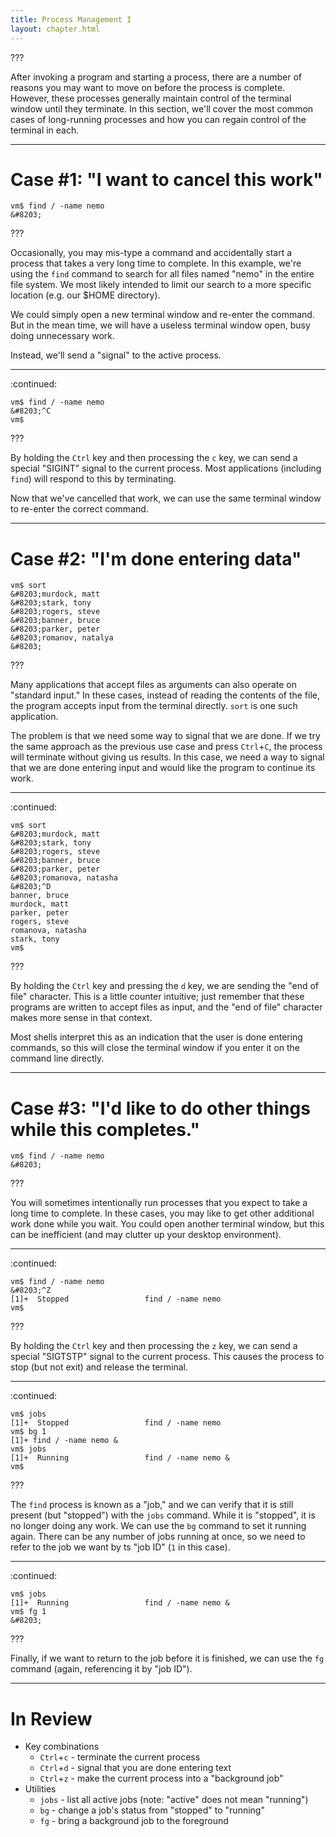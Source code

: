```yaml
---
title: Process Management I
layout: chapter.html
---
```


???

After invoking a program and starting a process, there are a number of reasons
you may want to move on before the process is complete. However, these
processes generally maintain control of the terminal window until they
terminate. In this section, we'll cover the most common cases of long-running
processes and how you can regain control of the terminal in each.

---

# Case #1: "I want to cancel this work"

```terminal
vm$ find / -name nemo
&#8203;
```

???

Occasionally, you may mis-type a command and accidentally start a process that
takes a very long time to complete. In this example, we're using the `find`
command to search for all files named "nemo" in the entire file system. We most
likely intended to limit our search to a more specific location (e.g. our $HOME
directory).

We could simply open a new terminal window and re-enter the command. But in the
mean time, we will have a useless terminal window open, busy doing unnecessary
work.

Instead, we'll send a "signal" to the active process.

---

:continued:

```terminal
vm$ find / -name nemo
&#8203;^C
vm$ 
```

???

By holding the `Ctrl` key and then processing the `c` key, we can send a
special "SIGINT" signal to the current process. Most applications (including
`find`) will respond to this by terminating.

Now that we've cancelled that work, we can use the same terminal window to
re-enter the correct command.

---

# Case #2: "I'm done entering data"

```terminal
vm$ sort
&#8203;murdock, matt
&#8203;stark, tony
&#8203;rogers, steve
&#8203;banner, bruce
&#8203;parker, peter
&#8203;romanov, natalya
&#8203;
```

???

Many applications that accept files as arguments can also operate on "standard
input." In these cases, instead of reading the contents of the file, the
program accepts input from the terminal directly. `sort` is one such
application.

The problem is that we need some way to signal that we are done. If we try the
same approach as the previous use case and press `Ctrl`+`C`, the process will
terminate without giving us results. In this case, we need a way to signal that
we are done entering input and would like the program to continue its work.

---

:continued:

```terminal
vm$ sort
&#8203;murdock, matt
&#8203;stark, tony
&#8203;rogers, steve
&#8203;banner, bruce
&#8203;parker, peter
&#8203;romanova, natasha
&#8203;^D
banner, bruce
murdock, matt
parker, peter
rogers, steve
romanova, natasha
stark, tony
vm$ 
```

???

By holding the `Ctrl` key and pressing the `d` key, we are sending the "end of
file" character. This is a little counter intuitive; just remember that these
programs are written to accept files as input, and the "end of file" character
makes more sense in that context.

Most shells interpret this as an indication that the user is done entering
commands, so this will close the terminal window if you enter it on the command
line directly.

---

# Case #3: "I'd like to do other things while this completes."

```terminal
vm$ find / -name nemo
&#8203;
```

???

You will sometimes intentionally run processes that you expect to take a long
time to complete. In these cases, you may like to get other additional work
done while you wait. You could open another terminal window, but this can be
inefficient (and may clutter up your desktop environment).

---

:continued:

```terminal
vm$ find / -name nemo
&#8203;^Z
[1]+  Stopped                 find / -name nemo
vm$ 
```

???

By holding the `Ctrl` key and then processing the `z` key, we can send a
special "SIGTSTP" signal to the current process. This causes the process to
stop (but not exit) and release the terminal.


---

:continued:

```terminal
vm$ jobs
[1]+  Stopped                 find / -name nemo
vm$ bg 1
[1]+ find / -name nemo &
vm$ jobs
[1]+  Running                 find / -name nemo &
vm$ 
```

???

The `find` process is known as a "job," and we can verify that it is still
present (but "stopped") with the `jobs` command. While it is "stopped", it is
no longer doing any work. We can use the `bg` command to set it running again.
There can be any number of jobs running at once, so we need to refer to the job
we want by ts "job ID" (`1` in this case).

---

:continued:

```terminal
vm$ jobs
[1]+  Running                 find / -name nemo &
vm$ fg 1
&#8203;
```

???

Finally, if we want to return to the job before it is finished, we can use the
`fg` command (again, referencing it by "job ID").

---

# In Review

- Key combinations
  - `Ctrl`+`c` - terminate the current process
  - `Ctrl`+`d` - signal that you are done entering text
  - `Ctrl`+`z` - make the current process into a "background job"
- Utilities
  - `jobs` - list all active jobs (note: "active" does not mean "running")
  - `bg` - change a job's status from "stopped" to "running"
  - `fg` - bring a background job to the foreground

